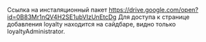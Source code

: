 Ссылка на инсталяционный пакет https://drive.google.com/open?id=0B83Mr1nQV4H2SE1ubVIzUnEtcDg
Для доступа к странице добавления loyalty находится на сайдбаре, видно только loyaltyAdministrator.
